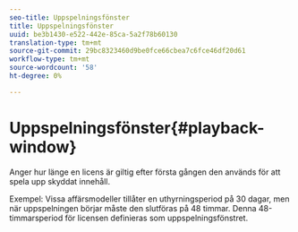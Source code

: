 ```yaml
---
seo-title: Uppspelningsfönster
title: Uppspelningsfönster
uuid: be3b1430-e522-442e-85ca-5a2f78b60130
translation-type: tm+mt
source-git-commit: 29bc8323460d9be0fce66cbea7c6fce46df20d61
workflow-type: tm+mt
source-wordcount: '58'
ht-degree: 0%

---
```



# Uppspelningsfönster{#playback-window}

Anger hur länge en licens är giltig efter första gången den används för att spela upp skyddat innehåll.

Exempel: Vissa affärsmodeller tillåter en uthyrningsperiod på 30 dagar, men när uppspelningen börjar måste den slutföras på 48 timmar. Denna 48-timmarsperiod för licensen definieras som uppspelningsfönstret.
